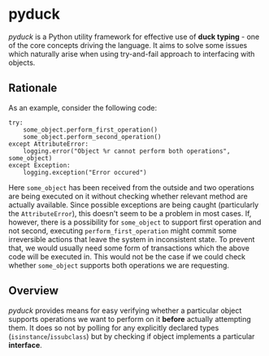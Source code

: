 pyduck
=

_pyduck_ is a Python utility framework for effective use of **duck typing** - one of the core concepts
driving the language. It aims to solve some issues which naturally arise when using try-and-fail approach
to interfacing with objects.

Rationale
-
As an example, consider the following code:

    try:
        some_object.perform_first_operation()
        some_object.perform_second_operation()
    except AttributeError:
        logging.error("Object %r cannot perform both operations", some_object)
    except Exception:
        logging.exception("Error occured")

Here <code>some_object</code> has been received from the outside and two operations are being executed on it
without checking whether relevant method are actually available. Since possible exceptions are being caught
(particularly the <code>AttributeError</code>), this doesn't seem to be a problem in most cases.
If, however, there is a possibility for <code>some_object</code> to support first operation and not second,
executing <code>perform_first_operation</code> might commit some irreversible actions that leave the system
in inconsistent state. To prevent that, we would usually need some form of transactions which the above
code will be executed in. This would not be the case if we could check whether <code>some_object</code>
supports both operations we are requesting.

Overview
-
_pyduck_ provides means for easy verifying whether a particular object supports operations we want to
perform on it **before** actually attempting them. It does so not by polling for any explicitly declared
types (<code>isinstance</code>/<code>issubclass</code>) but by checking if object implements a particular
**interface**.

